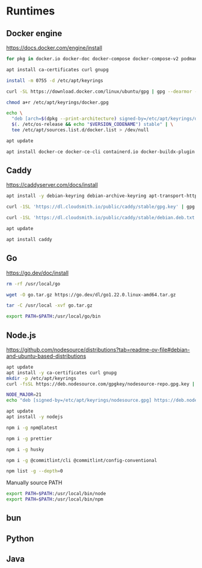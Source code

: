 # Runtimes

## Docker engine

https://docs.docker.com/engine/install

```sh
for pkg in docker.io docker-doc docker-compose docker-compose-v2 podman-docker containerd runc; do apt remove $pkg; done
```

```sh
apt install ca-certificates curl gnupg
```

```sh
install -m 0755 -d /etc/apt/keyrings
```

```sh
curl -SL https://download.docker.com/linux/ubuntu/gpg | gpg --dearmor -o /etc/apt/keyrings/docker.gpg
```

```sh
chmod a+r /etc/apt/keyrings/docker.gpg
```

```sh
echo \
  "deb [arch=$(dpkg --print-architecture) signed-by=/etc/apt/keyrings/docker.gpg] https://download.docker.com/linux/ubuntu \
  $(. /etc/os-release && echo "$VERSION_CODENAME") stable" | \
  tee /etc/apt/sources.list.d/docker.list > /dev/null
```

```sh
apt update
```

```sh
apt install docker-ce docker-ce-cli containerd.io docker-buildx-plugin docker-compose-plugin
```

## Caddy

https://caddyserver.com/docs/install

```sh
apt install -y debian-keyring debian-archive-keyring apt-transport-https
```

```sh
curl -1SL 'https://dl.cloudsmith.io/public/caddy/stable/gpg.key' | gpg --dearmor -o /usr/share/keyrings/caddy-stable-archive-keyring.gpg
```

```sh
curl -1SL 'https://dl.cloudsmith.io/public/caddy/stable/debian.deb.txt' | tee /etc/apt/sources.list.d/caddy-stable.list
```

```sh
apt update
```

```sh
apt install caddy
```

## Go

https://go.dev/doc/install

```sh
rm -rf /usr/local/go
```

```sh
wget -O go.tar.gz https://go.dev/dl/go1.22.0.linux-amd64.tar.gz
```

```sh
tar -C /usr/local -xvf go.tar.gz
```

```sh
export PATH=$PATH:/usr/local/go/bin
```

## Node.js

https://github.com/nodesource/distributions?tab=readme-ov-file#debian-and-ubuntu-based-distributions

```sh
apt update
apt install -y ca-certificates curl gnupg
mkdir -p /etc/apt/keyrings
curl -fsSL https://deb.nodesource.com/gpgkey/nodesource-repo.gpg.key | gpg --dearmor -o /etc/apt/keyrings/nodesource.gpg
```

```sh
NODE_MAJOR=21
echo "deb [signed-by=/etc/apt/keyrings/nodesource.gpg] https://deb.nodesource.com/node_$NODE_MAJOR.x nodistro main" | tee /etc/apt/sources.list.d/nodesource.list
```

```sh
apt update
apt install -y nodejs
```

```sh
npm i -g npm@latest
```

```sh
npm i -g prettier
```

```sh
npm i -g husky
```

```sh
npm i -g @commitlint/cli @commitlint/config-conventional
```

```sh
npm list -g --depth=0
```

Manually source PATH
```sh
export PATH=$PATH:/usr/local/bin/node
export PATH=$PATH:/usr/local/bin/npm
```

## bun

## Python

## Java
